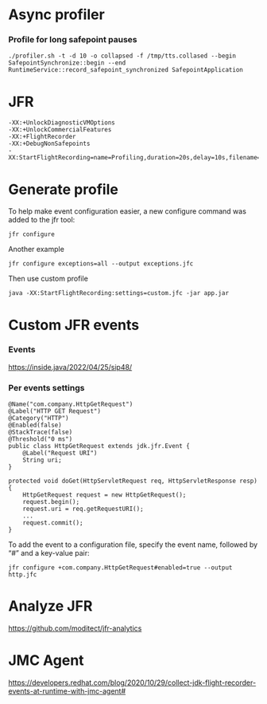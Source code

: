 # Async profiler

### Profile for long safepoint pauses

    ./profiler.sh -t -d 10 -o collapsed -f /tmp/tts.collased --begin SafepointSynchronize::begin --end RuntimeService::record_safepoint_synchronized SafepointApplication

# JFR

    -XX:+UnlockDiagnosticVMOptions 
    -XX:+UnlockCommercialFeatures 
    -XX:+FlightRecorder 
    -XX:+DebugNonSafepoints 
    -XX:StartFlightRecording=name=Profiling,duration=20s,delay=10s,filename=C:\Temp\myrecording.jfr,settings=profile,stackdepth=512

# Generate profile

To help make event configuration easier, a new configure command was added to the jfr tool:

    jfr configure

Another example

    jfr configure exceptions=all --output exceptions.jfc

Then use custom profile

    java -XX:StartFlightRecording:settings=custom.jfc -jar app.jar

# Custom JFR events

### Events

https://inside.java/2022/04/25/sip48/

### Per events settings

    @Name("com.company.HttpGetRequest")
    @Label("HTTP GET Request")
    @Category("HTTP")
    @Enabled(false)
    @StackTrace(false)
    @Threshold("0 ms")
    public class HttpGetRequest extends jdk.jfr.Event {
        @Label("Request URI")
        String uri;
    }
    
    protected void doGet(HttpServletRequest req, HttpServletResponse resp) {
        HttpGetRequest request = new HttpGetRequest();
        request.begin();
        request.uri = req.getRequestURI();
        ...
        request.commit();
    }

To add the event to a configuration file, specify the event name, followed by “#” and a key-value pair:

    jfr configure +com.company.HttpGetRequest#enabled=true --output http.jfc

# Analyze JFR

https://github.com/moditect/jfr-analytics

# JMC Agent

https://developers.redhat.com/blog/2020/10/29/collect-jdk-flight-recorder-events-at-runtime-with-jmc-agent#